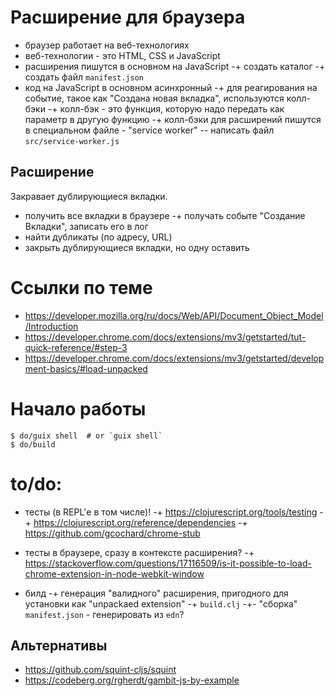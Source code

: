 # Расширение для браузера

- браузер работает на веб-технологиях
- веб-технологии - это HTML, CSS и JavaScript
- расширения пишутся в основном на JavaScript
-+ создать каталог
-+ создать файл `manifest.json`
- код на JavaScript в основном асинхронный
-+ для реагирования на событие, такое как "Создана новая вкладка", используются колл-бэки
-+ колл-бэк - это функция, которую надо передать как параметр в другую функцию
-+ колл-бэки для расширений пишутся в специальном файле - "service worker"
-- написать файл `src/service-worker.js`


## Расширение

Закравает дублирующиеся вкладки.

- получить все вкладки в браузере
-+ получать событе "Создание Вкладки", записать его в лог
- найти дубликаты (по адресу, URL)
- закрыть дублирующиеся вкладки, но одну оставить

# Ссылки по теме

- https://developer.mozilla.org/ru/docs/Web/API/Document_Object_Model/Introduction
- https://developer.chrome.com/docs/extensions/mv3/getstarted/tut-quick-reference/#step-3
- https://developer.chrome.com/docs/extensions/mv3/getstarted/development-basics/#load-unpacked


# Начало работы

```console
$ do/guix shell  # or `guix shell`
$ do/build
```

# to/do:

- тесты (в REPL'е в том числе)!
-+ https://clojurescript.org/tools/testing
-+ https://clojurescript.org/reference/dependencies
-+ https://github.com/gcochard/chrome-stub
- тесты в браузере, сразу в контексте расширения?
-+ https://stackoverflow.com/questions/17116509/is-it-possible-to-load-chrome-extension-in-node-webkit-window

- билд
-+ генерация "валидного" расширения, пригодного для установки как "unpackaed extension"
-+ `build.clj`
-+- "сборка" `manifest.json` - генерировать из `edn`?


## Альтернативы

- https://github.com/squint-cljs/squint
- https://codeberg.org/rgherdt/gambit-js-by-example
